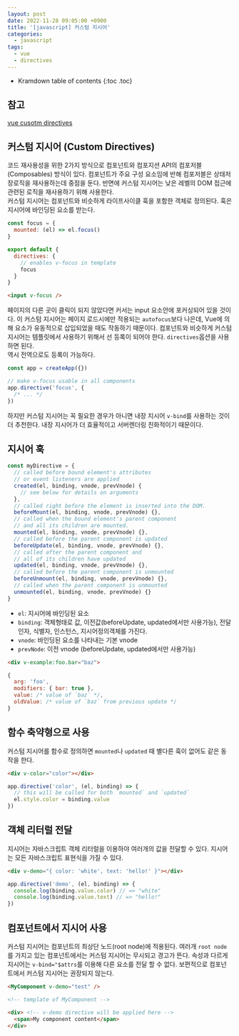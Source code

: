 ```yaml
---
layout: post
date: 2022-11-28 09:05:00 +0900
title: '[javascript] 커스텀 지시어'
categories:
  - javascript
tags:
  - vue
  - directives
---
```


* Kramdown table of contents
{:toc .toc}

## 참고

[vue cusotm directives](https://vuejs.org/guide/reusability/custom-directives.html)


## 커스텀 지시어 (Custom Directives)

코드 재사용성을 위한 2가지 방식으로 컴포넌트와 컴포지션 API의 컴포저블(Composables) 방식이 있다. 컴포넌트가 주요 구성 요소임에 반해 컴포저블은 상태저장로직을 재사용하는데 중점을 둔다. 반면에 커스텀 지시어는 낮은 레벨의 DOM 접근에 관련된 로직을 재사용하기 위해 사용한다.   
커스텀 지시어는 컴포넌트와 비슷하게 라이프사이클 훅을 포함한 객체로 정의된다. 훅은 지시어에 바인딩된 요소를 받는다. 

```js
const focus = {
  mounted: (el) => el.focus()
}

export default {
  directives: {
    // enables v-focus in template
    focus
  }
}
```

```html
<input v-focus />
```

페이지의 다른 곳이 클릭이 되지 않았다면 커서는 input 요소안에 포커싱되어 있을 것이다. 이 커스텀 지시어는 페이지 로드시에만 적용되는 `autofocus`보다 나은데, Vue에 의해 요소가 유동적으로 삽입되었을 때도 작동하기 때문이다. 컴포넌트와 비슷하게 커스텀 지시어는 템플릿에서 사용하기 위해서 선 등록이 되어야 한다. `directives`옵션을 사용하면 된다.  
역시 전역으로도 등록이 가능하다.   

```js
const app = createApp({})

// make v-focus usable in all components
app.directive('focus', {
  /* ... */
})
```

하지만 커스텀 지시어는 꼭 필요한 경우가 아니면 내장 지시어 `v-bind`를 사용하는 것이 더 추천한다. 내장 지시어가 더 효율적이고 서버렌더링 친화적이기 때문이다. 

## 지시어 훅

```js
const myDirective = {
  // called before bound element's attributes
  // or event listeners are applied
  created(el, binding, vnode, prevVnode) {
    // see below for details on arguments
  },
  // called right before the element is inserted into the DOM.
  beforeMount(el, binding, vnode, prevVnode) {},
  // called when the bound element's parent component
  // and all its children are mounted.
  mounted(el, binding, vnode, prevVnode) {},
  // called before the parent component is updated
  beforeUpdate(el, binding, vnode, prevVnode) {},
  // called after the parent component and
  // all of its children have updated
  updated(el, binding, vnode, prevVnode) {},
  // called before the parent component is unmounted
  beforeUnmount(el, binding, vnode, prevVnode) {},
  // called when the parent component is unmounted
  unmounted(el, binding, vnode, prevVnode) {}
}
```

- `el`: 지시어에 바인딩된 요소
- `binding`: 객체형태로 값, 이전값(beforeUpdate, updated에서만 사용가능), 전달인자, 식별자, 인스턴스, 지시어정의객체를 가진다. 
- `vnode`: 바인딩된 요소를 나타내는 기본 vnode
- `prevNode`: 이전 vnode (beforeUpdate, updated에서만 사용가능)  
  
```html
<div v-example:foo.bar="baz">
```

```js
{
  arg: 'foo',
  modifiers: { bar: true },
  value: /* value of `baz` */,
  oldValue: /* value of `baz` from previous update */
}
```

## 함수 축약형으로 사용

커스텀 지시어를 함수로 정의하면 `mounted`나 `updated` 때 별다른 훅이 없어도 같은 동작을 한다.  

```html
<div v-color="color"></div>
```
```js
app.directive('color', (el, binding) => {
  // this will be called for both `mounted` and `updated`
  el.style.color = binding.value
})
```

## 객체 리터럴 전달

지시어는 자바스크립트 객체 리터럴을 이용하야 여러개의 값을 전달할 수 있다. 지시어는 모든 자바스크립트 표현식을 가질 수 있다. 


```html
<div v-demo="{ color: 'white', text: 'hello!' }"></div>
```

```js
app.directive('demo', (el, binding) => {
  console.log(binding.value.color) // => "white"
  console.log(binding.value.text) // => "hello!"
})
```

## 컴포넌트에서 지시어 사용

커스텀 지시어는 컴포넌트의 최상단 노드(root node)에 적용된다. 여러개 `root node`를 가지고 있는 컴포넌트에서는 커스텀 지시어는 무시되고 경고가 뜬다. 속성과 다르게 지시어는 `v-bind="$attrs`를 이용해 다른 요소를 전달 할 수 없다. 보편적으로 컴포넌트에서 커스텀 지시어는 권장되지 않는다.  

```html
<MyComponent v-demo="test" />
```

```html
<!-- template of MyComponent -->

<div> <!-- v-demo directive will be applied here -->
  <span>My component content</span>
</div>

````
